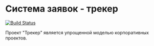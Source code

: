 # Система заявок - трекер
[![Build Status](https://travis-ci.com/AAchemezov/TrackerSQL.svg?branch=master)](https://travis-ci.com/AAchemezov/TrackerSQL)

 Проект "Трекер" является упрощенной моделью корпоративных проектов.

